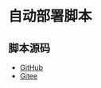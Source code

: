 # 自动部署脚本

## 脚本源码
* [GitHub](https://github.com/ATQQ/easypicker2-server/tree/master/scripts/ep)
* [Gitee](https://gitee.com/sugarjl/easypicker2-server/tree/master/scripts/ep)